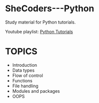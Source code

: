 # SheCoders---Python
Study material for Python tutorials.

Youtube playlist: <a href="https://youtube.com/playlist?list=PLCIh4yWNAUfFOc8zlCPOnP6LUzatfiB1H">Python Tutorials</a>

<h1>TOPICS</h1>
<ul>
<li>Introduction</li>
<li>Data types</li>
<li>Flow of control</li>
<li>Functions</li>
<li>File handling</li>
<li>Modules and packages</li>
<li>OOPS</li>
</ul>
